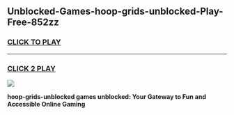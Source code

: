
## Unblocked-Games-hoop-grids-unblocked-Play-Free-852zz
<h3>
<a href="https://premium76.site?title=hoop-grids-unblocked&ref=20M">CLICK TO PLAY</a></h3>
<hr>

<h3>
<a href="https://premium76.site?title=hoop-grids-unblocked&ref=20M">CLICK 2 PLAY</a>
  
</h3>

<a href="https://premium76.site?title=hoop-grids-unblocked&ref=19M"><img src="https://clearcache.store/games.png"></a>


**hoop-grids-unblocked games unblocked: Your Gateway to Fun and Accessible Online Gaming**
